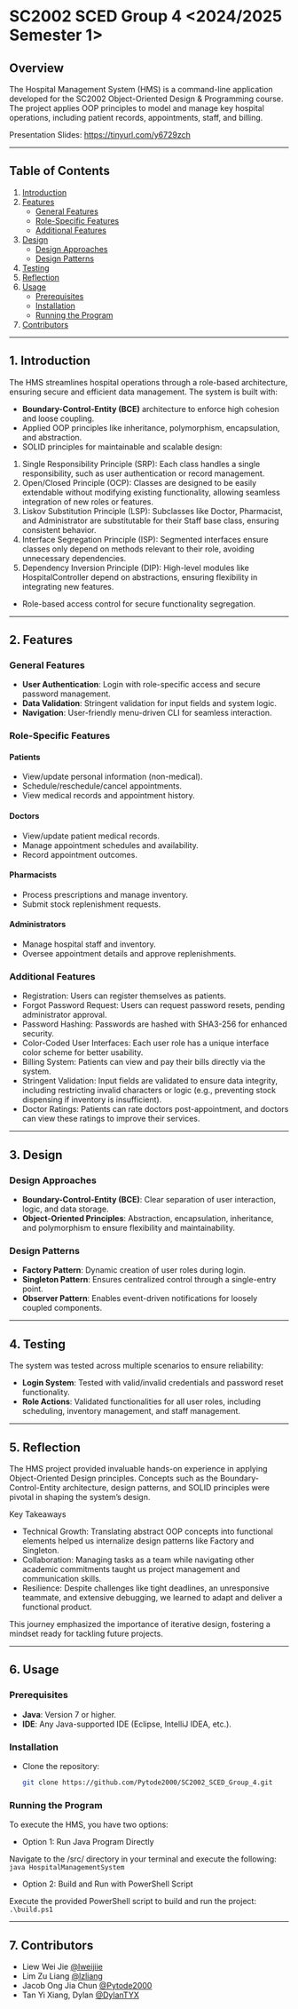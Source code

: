 # **SC2002 SCED Group 4 <2024/2025 Semester 1>**  

## **Overview**  
The Hospital Management System (HMS) is a command-line application developed for the SC2002 Object-Oriented Design & Programming course. 
The project applies OOP principles to model and manage key hospital operations, including patient records, appointments, staff, and billing.  

Presentation Slides: https://tinyurl.com/y6729zch

---

## **Table of Contents**  
1. [Introduction](#introduction)  
2. [Features](#features)  
    - [General Features](#general-features)  
    - [Role-Specific Features](#role-specific-features)
    - [Additional Features](#additional-features)
3. [Design](#design)  
    - [Design Approaches](#design-approaches)  
    - [Design Patterns](#design-patterns)  
4. [Testing](#testing)
5. [Reflection](#reflection) 
6. [Usage](#usage)  
    - [Prerequisites](#prerequisites)  
    - [Installation](#installation)
    - [Running the Program](#running-the-program)
7. [Contributors](#contributors)  


---

## **1. Introduction**  
The HMS streamlines hospital operations through a role-based architecture, ensuring secure and efficient data management. The system is built with:
- **Boundary-Control-Entity (BCE)** architecture to enforce high cohesion and loose coupling.
- Applied OOP principles like inheritance, polymorphism, encapsulation, and abstraction.
- SOLID principles for maintainable and scalable design:
1. Single Responsibility Principle (SRP): Each class handles a single responsibility, such as user authentication or record management.
2. Open/Closed Principle (OCP): Classes are designed to be easily extendable without modifying existing functionality, allowing seamless integration of new roles or features.
3. Liskov Substitution Principle (LSP): Subclasses like Doctor, Pharmacist, and Administrator are substitutable for their Staff base class, ensuring consistent behavior.
4. Interface Segregation Principle (ISP): Segmented interfaces ensure classes only depend on methods relevant to their role, avoiding unnecessary dependencies.
5. Dependency Inversion Principle (DIP): High-level modules like HospitalController depend on abstractions, ensuring flexibility in integrating new features.
- Role-based access control for secure functionality segregation.  

---

## **2. Features**  

### **General Features**  
- **User Authentication**: Login with role-specific access and secure password management.  
- **Data Validation**: Stringent validation for input fields and system logic.  
- **Navigation**: User-friendly menu-driven CLI for seamless interaction.  

### **Role-Specific Features**  
#### **Patients**  
- View/update personal information (non-medical).  
- Schedule/reschedule/cancel appointments.  
- View medical records and appointment history.  

#### **Doctors**  
- View/update patient medical records.  
- Manage appointment schedules and availability.  
- Record appointment outcomes.  

#### **Pharmacists**  
- Process prescriptions and manage inventory.  
- Submit stock replenishment requests.  

#### **Administrators**  
- Manage hospital staff and inventory.  
- Oversee appointment details and approve replenishments.  

### **Additional Features**  
- Registration: Users can register themselves as patients.
- Forgot Password Request: Users can request password resets, pending administrator approval.
- Password Hashing: Passwords are hashed with SHA3-256 for enhanced security.
- Color-Coded User Interfaces: Each user role has a unique interface color scheme for better usability.
- Billing System: Patients can view and pay their bills directly via the system.
- Stringent Validation: Input fields are validated to ensure data integrity, including restricting invalid characters or logic (e.g., preventing stock dispensing if inventory is insufficient).
- Doctor Ratings: Patients can rate doctors post-appointment, and doctors can view these ratings to improve their services.

---

## **3. Design**  

### **Design Approaches**  
- **Boundary-Control-Entity (BCE)**: Clear separation of user interaction, logic, and data storage.  
- **Object-Oriented Principles**: Abstraction, encapsulation, inheritance, and polymorphism to ensure flexibility and maintainability.  

### **Design Patterns**  
- **Factory Pattern**: Dynamic creation of user roles during login.  
- **Singleton Pattern**: Ensures centralized control through a single-entry point.  
- **Observer Pattern**: Enables event-driven notifications for loosely coupled components.  

---

## **4. Testing**  
The system was tested across multiple scenarios to ensure reliability:  
- **Login System**: Tested with valid/invalid credentials and password reset functionality.  
- **Role Actions**: Validated functionalities for all user roles, including scheduling, inventory management, and staff management.  

---

## **5. Reflection**  
The HMS project provided invaluable hands-on experience in applying Object-Oriented Design principles. Concepts such as the Boundary-Control-Entity architecture, design patterns, and SOLID principles were pivotal in shaping the system’s design.

Key Takeaways
- Technical Growth: Translating abstract OOP concepts into functional elements helped us internalize design patterns like Factory and Singleton.
- Collaboration: Managing tasks as a team while navigating other academic commitments taught us project management and communication skills.
- Resilience: Despite challenges like tight deadlines, an unresponsive teammate, and extensive debugging, we learned to adapt and deliver a functional product.
  
This journey emphasized the importance of iterative design, fostering a mindset ready for tackling future projects.

---

## **6. Usage**  

### **Prerequisites**  
- **Java**: Version 7 or higher.  
- **IDE**: Any Java-supported IDE (Eclipse, IntelliJ IDEA, etc.).  

### **Installation** 
- Clone the repository:  
   ```bash
   git clone https://github.com/Pytode2000/SC2002_SCED_Group_4.git

### **Running the Program**
To execute the HMS, you have two options:
- Option 1: Run Java Program Directly
  
Navigate to the /src/ directory in your terminal and execute the following: `java HospitalManagementSystem`

- Option 2: Build and Run with PowerShell Script
  
Execute the provided PowerShell script to build and run the project: `.\build.ps1`

---

## **7. Contributors**  
- Liew Wei Jie [@lweijiie](https://github.com/lweijiie)
- Lim Zu Liang [@lzliang](https://github.com/lzuliang)
- Jacob Ong Jia Chun [@Pytode2000](https://github.com/Pytode2000)
- Tan Yi Xiang, Dylan [@DylanTYX](https://github.com/DylanTYX)
